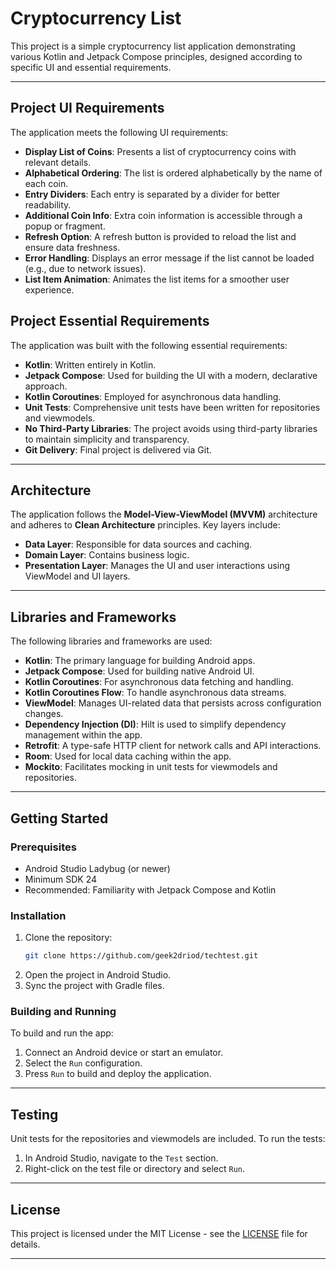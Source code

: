 # Cryptocurrency List

This project is a simple cryptocurrency list application demonstrating various Kotlin and Jetpack Compose principles, designed according to specific UI and essential requirements.

---

## Project UI Requirements

The application meets the following UI requirements:

- **Display List of Coins**: Presents a list of cryptocurrency coins with relevant details.
- **Alphabetical Ordering**: The list is ordered alphabetically by the name of each coin.
- **Entry Dividers**: Each entry is separated by a divider for better readability.
- **Additional Coin Info**: Extra coin information is accessible through a popup or fragment.
- **Refresh Option**: A refresh button is provided to reload the list and ensure data freshness.
- **Error Handling**: Displays an error message if the list cannot be loaded (e.g., due to network issues).
- **List Item Animation**: Animates the list items for a smoother user experience.

## Project Essential Requirements

The application was built with the following essential requirements:

- **Kotlin**: Written entirely in Kotlin.
- **Jetpack Compose**: Used for building the UI with a modern, declarative approach.
- **Kotlin Coroutines**: Employed for asynchronous data handling.
- **Unit Tests**: Comprehensive unit tests have been written for repositories and viewmodels.
- **No Third-Party Libraries**: The project avoids using third-party libraries to maintain simplicity and transparency.
- **Git Delivery**: Final project is delivered via Git.

---

## Architecture

The application follows the **Model-View-ViewModel (MVVM)** architecture and adheres to **Clean Architecture** principles. Key layers include:

- **Data Layer**: Responsible for data sources and caching.
- **Domain Layer**: Contains business logic.
- **Presentation Layer**: Manages the UI and user interactions using ViewModel and UI layers.

---

## Libraries and Frameworks

The following libraries and frameworks are used:

- **Kotlin**: The primary language for building Android apps.
- **Jetpack Compose**: Used for building native Android UI.
- **Kotlin Coroutines**: For asynchronous data fetching and handling.
- **Kotlin Coroutines Flow**: To handle asynchronous data streams.
- **ViewModel**: Manages UI-related data that persists across configuration changes.
- **Dependency Injection (DI)**: Hilt is used to simplify dependency management within the app.
- **Retrofit**: A type-safe HTTP client for network calls and API interactions.
- **Room**: Used for local data caching within the app.
- **Mockito**: Facilitates mocking in unit tests for viewmodels and repositories.

---

## Getting Started

### Prerequisites
- Android Studio Ladybug (or newer)
- Minimum SDK 24
- Recommended: Familiarity with Jetpack Compose and Kotlin

### Installation
1. Clone the repository: 
   ```bash
   git clone https://github.com/geek2driod/techtest.git
   ```
2. Open the project in Android Studio.
3. Sync the project with Gradle files.

### Building and Running
To build and run the app:
1. Connect an Android device or start an emulator.
2. Select the `Run` configuration.
3. Press `Run` to build and deploy the application.

---

## Testing

Unit tests for the repositories and viewmodels are included. To run the tests:
1. In Android Studio, navigate to the `Test` section.
2. Right-click on the test file or directory and select `Run`.

---

## License

This project is licensed under the MIT License - see the [LICENSE](LICENSE) file for details.

---

